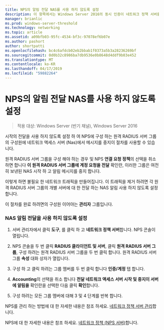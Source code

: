 ```yaml
---
title: NPS의 알림 전달 NAS를 사용 하지 않도록 설정
description: 이 항목에서는 Windows Server 2016의 동시 인증이 네트워크 정책 서버를 구성 하는 방법에 지침을 제공 합니다.
manager: brianlic
ms.prod: windows-server-threshold
ms.technology: networking
ms.topic: article
ms.assetid: a09bfb03-95fc-4534-bf3c-97078ef6b07e
ms.author: pashort
author: shortpatti
ms.openlocfilehash: bc4c6afdcb02eb2bbab1f0373a5b3a28236269bf
ms.sourcegitcommit: 0d0b32c8986ba7db9536e0b8648d4ddf9b03e452
ms.translationtype: MT
ms.contentlocale: ko-KR
ms.lasthandoff: 04/17/2019
ms.locfileid: "59882264"
---
```

# <a name="disable-nas-notification-forwarding-in-nps"></a>NPS의 알림 전달 NAS를 사용 하지 않도록 설정

>적용 대상: Windows Server (반기 채널), Windows Server 2016

시작의 전달을 사용 하지 않도록 설정 하 여 NPS에 구성 하는 원격 RADIUS 서버 그룹의 구성원에 네트워크 액세스 서버 (Nas)에서 메시지를 중지이 절차를 사용할 수 있습니다.

원격 RADIUS 서버 그룹을 구성 해야 하는 경우 및 NPS **연결 요청 정책**의 선택을 취소 하면 합니다 **이 원격 RADIUS 서버 그룹에 계정 요청을 전달** 확인란, 이러한 그룹은 여전히 보낸된 NAS 시작 하 고 알림 메시지를 중지 합니다. 

이렇게 하면 불필요 한 네트워크 트래픽을 만들어집니다. 이 트래픽을 제거 하려면 각 원격 RADIUS 서버 그룹의 개별 서버에 대 한 전달 하는 NAS 알림 사용 하지 않도록 설정 합니다.

이 절차를 완료 하려면의 구성원 이어야는 **관리자** 그룹입니다.

### <a name="to-disable-nas-notification-forwarding"></a>NAS 알림 전달을 사용 하지 않도록 설정

1. 서버 관리자에서 클릭 **도구**, 를 클릭 하 고 **네트워크 정책 서버**합니다. NPS 콘솔이 열립니다.

2. NPS 콘솔을 두 번 클릭 **RADIUS 클라이언트 및 서버**, 클릭 **원격 RADIUS 서버 그룹**, 구성 하려는 원격 RADIUS 서버 그룹을 두 번 클릭 합니다. 원격 RADIUS 서버 그룹 **속성** 대화 상자가 열립니다.

3. 구성 하 고 클릭 하려는 그룹 멤버를 두 번 클릭 합니다 **인증/계정** 탭 합니다.

4. **Accounting**의 선택을 취소 합니다 **전달 네트워크 액세스 서버 시작 및 중지이 서버에 알림을** 확인란을 선택한 다음 클릭 **확인**합니다.

5. 구성 하려는 모든 그룹 멤버에 대해 3 및 4 단계를 반복 합니다.

NPS를 관리 하는 방법에 대 한 자세한 내용은 참조 하세요. [네트워크 정책 서버 관리](nps-manage-top.md)합니다.

NPS에 대 한 자세한 내용은 참조 하세요. [네트워크 정책 (NPS 서버)](nps-top.md)합니다.
